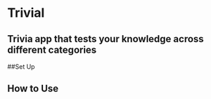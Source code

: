 # Trivial
## Trivia app that tests your knowledge across different categories

##Set Up

## How to Use


